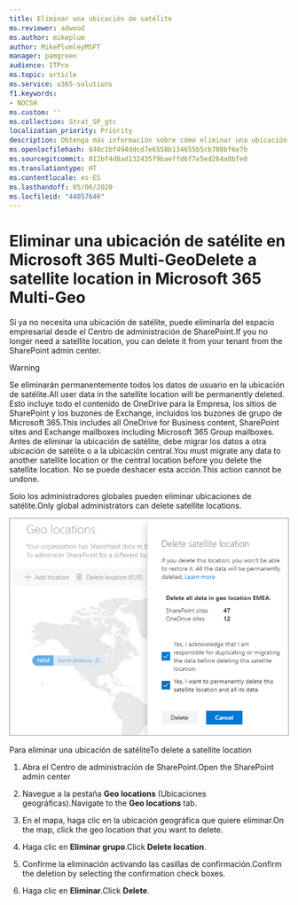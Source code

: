 ```yaml
---
title: Eliminar una ubicación de satélite
ms.reviewer: adwood
ms.author: mikeplum
author: MikePlumleyMSFT
manager: pamgreen
audience: ITPro
ms.topic: article
ms.service: o365-solutions
f1.keywords:
- NOCSH
ms.custom: ''
ms.collection: Strat_SP_gtc
localization_priority: Priority
description: Obtenga más información sobre cómo eliminar una ubicación de satélite en Microsoft 365 Multi-Geo.
ms.openlocfilehash: 840c1bf494ddcd7e6558b134655b5cb708bf6e7b
ms.sourcegitcommit: 012bf4d8ad132435f9baeffd6f7e5ed264a8bfe0
ms.translationtype: HT
ms.contentlocale: es-ES
ms.lasthandoff: 05/06/2020
ms.locfileid: "44057646"
---
```

# <a name="delete-a-satellite-location-in-microsoft-365-multi-geo"></a><span data-ttu-id="8e79b-103">Eliminar una ubicación de satélite en Microsoft 365 Multi-Geo</span><span class="sxs-lookup"><span data-stu-id="8e79b-103">Delete a satellite location in Microsoft 365 Multi-Geo</span></span>

<span data-ttu-id="8e79b-104">Si ya no necesita una ubicación de satélite, puede eliminarla del espacio empresarial desde el Centro de administración de SharePoint.</span><span class="sxs-lookup"><span data-stu-id="8e79b-104">If you no longer need a satellite location, you can delete it from your tenant from the SharePoint admin center.</span></span>

> [!WARNING]
> <span data-ttu-id="8e79b-105">Se eliminarán permanentemente todos los datos de usuario en la ubicación de satélite.</span><span class="sxs-lookup"><span data-stu-id="8e79b-105">All user data in the satellite location will be permanently deleted.</span></span> <span data-ttu-id="8e79b-106">Esto incluye todo el contenido de OneDrive para la Empresa, los sitios de SharePoint y los buzones de Exchange, incluidos los buzones de grupo de Microsoft 365.</span><span class="sxs-lookup"><span data-stu-id="8e79b-106">This includes all OneDrive for Business content, SharePoint sites and Exchange mailboxes including Microsoft 365 Group mailboxes.</span></span> <span data-ttu-id="8e79b-107">Antes de eliminar la ubicación de satélite, debe migrar los datos a otra ubicación de satélite o a la ubicación central.</span><span class="sxs-lookup"><span data-stu-id="8e79b-107">You must migrate any data to another satellite location or the central location before you delete the satellite location.</span></span> <span data-ttu-id="8e79b-108">No se puede deshacer esta acción.</span><span class="sxs-lookup"><span data-stu-id="8e79b-108">This action cannot be undone.</span></span>

<span data-ttu-id="8e79b-109">Solo los administradores globales pueden eliminar ubicaciones de satélite.</span><span class="sxs-lookup"><span data-stu-id="8e79b-109">Only global administrators can delete satellite locations.</span></span>

![Captura de pantalla del centro de administración multigeográfico en la que se muestra la interfaz de usuario de eliminación de una ubicación geográfica](media/multi-geo-delete-satellite-location.png)

<span data-ttu-id="8e79b-111">Para eliminar una ubicación de satélite</span><span class="sxs-lookup"><span data-stu-id="8e79b-111">To delete a satellite location</span></span>

1. <span data-ttu-id="8e79b-112">Abra el Centro de administración de SharePoint.</span><span class="sxs-lookup"><span data-stu-id="8e79b-112">Open the SharePoint admin center</span></span>

2. <span data-ttu-id="8e79b-113">Navegue a la pestaña **Geo locations** (Ubicaciones geográficas).</span><span class="sxs-lookup"><span data-stu-id="8e79b-113">Navigate to the **Geo locations** tab.</span></span>

3. <span data-ttu-id="8e79b-114">En el mapa, haga clic en la ubicación geográfica que quiere eliminar.</span><span class="sxs-lookup"><span data-stu-id="8e79b-114">On the map, click the geo location that you want to delete.</span></span>

4. <span data-ttu-id="8e79b-115">Haga clic en **Eliminar grupo**.</span><span class="sxs-lookup"><span data-stu-id="8e79b-115">Click **Delete location**.</span></span>

5. <span data-ttu-id="8e79b-116">Confirme la eliminación activando las casillas de confirmación.</span><span class="sxs-lookup"><span data-stu-id="8e79b-116">Confirm the deletion by selecting the confirmation check boxes.</span></span>

6. <span data-ttu-id="8e79b-117">Haga clic en **Eliminar**.</span><span class="sxs-lookup"><span data-stu-id="8e79b-117">Click **Delete**.</span></span>
